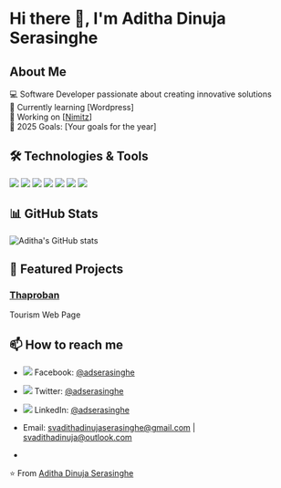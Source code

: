 # Hi there 👋, I'm Aditha Dinuja Serasinghe

## About Me
💻 Software Developer passionate about creating innovative solutions  
🌱 Currently learning [Wordpress]  
🔭 Working on [[Nimitz](https://nimitz.lk/)]  
🎯 2025 Goals: [Your goals for the year]  

## 🛠️ Technologies & Tools
![](https://img.shields.io/badge/Code-HTML5-informational?style=flat&logo=html5&logoColor=white&color=E34F26)
![](https://img.shields.io/badge/Code-CSS3-informational?style=flat&logo=css3&logoColor=white&color=1572B6)
![](https://img.shields.io/badge/Code-JavaScript-informational?style=flat&logo=javascript&logoColor=white&color=F7DF1E)
![](https://img.shields.io/badge/Code-PHP-777BB4?style=flat&logo=php&logoColor=white)
![](https://img.shields.io/badge/CMS-WordPress-21759B?style=flat&logo=wordpress&logoColor=white)
![](https://img.shields.io/badge/Cloud-GCP-4285F4?style=flat&logo=google-cloud&logoColor=white)
![](https://img.shields.io/badge/Cloud-AWS-232F3E?style=flat&logo=amazon-aws&logoColor=white)



## 📊 GitHub Stats
![Aditha's GitHub stats](https://github-readme-stats.vercel.app/api?username=adserasinghe&show_icons=true&theme=radical)  

## 🌟 Featured Projects
### [Thaproban](https://adserasinghe.github.io/thaproban.github.io)  
Tourism Web Page  
  

## 📫 How to reach me
- ![](https://img.shields.io/badge/Social-Facebook-1877F2?style=flat&logo=facebook&logoColor=white) Facebook: [@adserasinghe](https://facebook.com/adserasinghe)
- ![](https://img.shields.io/badge/Social-Twitter-1DA1F2?style=flat&logo=twitter&logoColor=white) Twitter: [@adserasinghe](https://x.com/adserasinghe)
- ![](https://img.shields.io/badge/Social-LinkedIn-0077B5?style=flat&logo=linkedin&logoColor=white) LinkedIn: [@adserasinghe](https://www.linkedin.com/in/adserasinghe/)

  
- Email: svadithadinujaserasinghe@gmail.com | svadithadinuja@outlook.com
-   

⭐️ From [Aditha Dinuja Serasinghe](https://github.com/adserasinghe)
